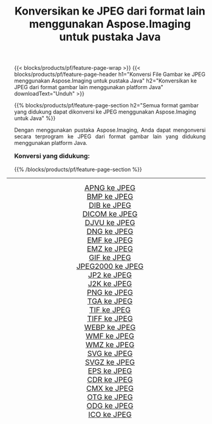 ﻿---
title: Konversikan ke JPEG dari format lain menggunakan Aspose.Imaging untuk pustaka Java 
weight: 3920
url: /id/java/conversion/to/jpeg/ 
lang: id
langdirlevel: 2
locales: zh-hans,ja,it,ru,de,es,fr,nl,id,lt,pl,pt,vi,tr,ko,zh-hant,ar,hi,th,sv,cs,uk,he
description: Menggunakan Aspose.Imaging Anda dapat mengonversi ke JPEG dari format lain menggunakan Java
---

{{< blocks/products/pf/feature-page-wrap >}}
{{< blocks/products/pf/feature-page-header h1="Konversi File Gambar ke JPEG menggunakan Aspose.Imaging untuk pustaka Java" h2="Konversikan ke JPEG dari format gambar lain menggunakan platform Java" downloadText="Unduh" >}}


{{% blocks/products/pf/feature-page-section  h2="Semua format gambar yang didukung dapat dikonversi ke JPEG menggunakan Aspose.Imaging untuk Java" %}}
<p align=justify>Dengan menggunakan pustaka Aspose.Imaging, Anda dapat mengonversi secara terprogram ke JPEG dari format gambar lain yang didukung menggunakan platform Java.</p>
<h3 style="margin-top:16px;">
Konversi yang didukung:
</h3>
{{% /blocks/products/pf/feature-page-section %}}
<div class="container-fluid productfamilypage bg-gray">
    <div class="convertypes bg-gray agp-content section">
        <div class="container">
		<hr style="margin-left:-20px;"/>
		<div class="row other-converters" style="gap: 10px;font-size: 19px;text-align:center;">
		    <div class='col-md-3 other-converter remove-lp remove-rp'><a href="/imaging/id/java/conversion/apng-to-jpeg/" style="padding:15px;">APNG ke JPEG</a></div>
<div class='col-md-3 other-converter remove-lp remove-rp'><a href="/imaging/id/java/conversion/bmp-to-jpeg/" style="padding:15px;">BMP ke JPEG</a></div>
<div class='col-md-3 other-converter remove-lp remove-rp'><a href="/imaging/id/java/conversion/dib-to-jpeg/" style="padding:15px;">DIB ke JPEG</a></div>
<div class='col-md-3 other-converter remove-lp remove-rp'><a href="/imaging/id/java/conversion/dicom-to-jpeg/" style="padding:15px;">DICOM ke JPEG</a></div>
<div class='col-md-3 other-converter remove-lp remove-rp'><a href="/imaging/id/java/conversion/djvu-to-jpeg/" style="padding:15px;">DJVU ke JPEG</a></div>
<div class='col-md-3 other-converter remove-lp remove-rp'><a href="/imaging/id/java/conversion/dng-to-jpeg/" style="padding:15px;">DNG ke JPEG</a></div>
<div class='col-md-3 other-converter remove-lp remove-rp'><a href="/imaging/id/java/conversion/emf-to-jpeg/" style="padding:15px;">EMF ke JPEG</a></div>
<div class='col-md-3 other-converter remove-lp remove-rp'><a href="/imaging/id/java/conversion/emz-to-jpeg/" style="padding:15px;">EMZ ke JPEG</a></div>
<div class='col-md-3 other-converter remove-lp remove-rp'><a href="/imaging/id/java/conversion/gif-to-jpeg/" style="padding:15px;">GIF ke JPEG</a></div>
<div class='col-md-3 other-converter remove-lp remove-rp'><a href="/imaging/id/java/conversion/jpeg2000-to-jpeg/" style="padding:15px;">JPEG2000 ke JPEG</a></div>
<div class='col-md-3 other-converter remove-lp remove-rp'><a href="/imaging/id/java/conversion/jp2-to-jpeg/" style="padding:15px;">JP2 ke JPEG</a></div>
<div class='col-md-3 other-converter remove-lp remove-rp'><a href="/imaging/id/java/conversion/j2k-to-jpeg/" style="padding:15px;">J2K ke JPEG</a></div>
<div class='col-md-3 other-converter remove-lp remove-rp'><a href="/imaging/id/java/conversion/png-to-jpeg/" style="padding:15px;">PNG ke JPEG</a></div>
<div class='col-md-3 other-converter remove-lp remove-rp'><a href="/imaging/id/java/conversion/tga-to-jpeg/" style="padding:15px;">TGA ke JPEG</a></div>
<div class='col-md-3 other-converter remove-lp remove-rp'><a href="/imaging/id/java/conversion/tif-to-jpeg/" style="padding:15px;">TIF ke JPEG</a></div>
<div class='col-md-3 other-converter remove-lp remove-rp'><a href="/imaging/id/java/conversion/tiff-to-jpeg/" style="padding:15px;">TIFF ke JPEG</a></div>
<div class='col-md-3 other-converter remove-lp remove-rp'><a href="/imaging/id/java/conversion/webp-to-jpeg/" style="padding:15px;">WEBP ke JPEG</a></div>
<div class='col-md-3 other-converter remove-lp remove-rp'><a href="/imaging/id/java/conversion/wmf-to-jpeg/" style="padding:15px;">WMF ke JPEG</a></div>
<div class='col-md-3 other-converter remove-lp remove-rp'><a href="/imaging/id/java/conversion/wmz-to-jpeg/" style="padding:15px;">WMZ ke JPEG</a></div>
<div class='col-md-3 other-converter remove-lp remove-rp'><a href="/imaging/id/java/conversion/svg-to-jpeg/" style="padding:15px;">SVG ke JPEG</a></div>
<div class='col-md-3 other-converter remove-lp remove-rp'><a href="/imaging/id/java/conversion/svgz-to-jpeg/" style="padding:15px;">SVGZ ke JPEG</a></div>
<div class='col-md-3 other-converter remove-lp remove-rp'><a href="/imaging/id/java/conversion/eps-to-jpeg/" style="padding:15px;">EPS ke JPEG</a></div>
<div class='col-md-3 other-converter remove-lp remove-rp'><a href="/imaging/id/java/conversion/cdr-to-jpeg/" style="padding:15px;">CDR ke JPEG</a></div>
<div class='col-md-3 other-converter remove-lp remove-rp'><a href="/imaging/id/java/conversion/cmx-to-jpeg/" style="padding:15px;">CMX ke JPEG</a></div>
<div class='col-md-3 other-converter remove-lp remove-rp'><a href="/imaging/id/java/conversion/otg-to-jpeg/" style="padding:15px;">OTG ke JPEG</a></div>
<div class='col-md-3 other-converter remove-lp remove-rp'><a href="/imaging/id/java/conversion/odg-to-jpeg/" style="padding:15px;">ODG ke JPEG</a></div>
<div class='col-md-3 other-converter remove-lp remove-rp'><a href="/imaging/id/java/conversion/ico-to-jpeg/" style="padding:15px;">ICO ke JPEG</a></div>
                </div>
        </div>
    </div>
</div>
<br/>

